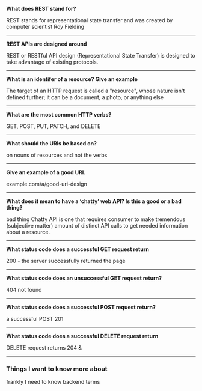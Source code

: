 **What does REST stand for?**

REST stands for representational state transfer and was created by computer scientist Roy Fielding

---

**REST APIs are designed around**

REST or RESTful API design (Representational State Transfer) is designed to take advantage of existing protocols.

---

**What is an identifer of a resource? Give an example**

The target of an HTTP request is called a "resource", whose nature isn't defined further; it can be a document, a photo, or anything else

---

**What are the most common HTTP verbs?**

GET, POST, PUT, PATCH, and DELETE

---

**What should the URIs be based on?**

on nouns of resources and not the verbs

---

**Give an example of a good URI.**

example.com/a/good-uri-design

---

**What does it mean to have a ‘chatty’ web API? Is this a good or a bad thing?**

bad thing
Chatty API is one that requires consumer to make tremendous (subjective matter) amount of distinct API calls to get needed information about a resource.

---

**What status code does a successful GET request return**

200 - the server successfully returned the page

---

**What status code does an unsuccessful GET request return?**

404 not found

---

**What status code does a successful POST request return?**

a successful POST 201

---

**What status code does a successful DELETE request return**

DELETE request returns 204 &

---

### Things I want to know more about

frankly I need to know backend terms
